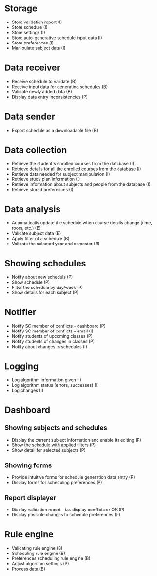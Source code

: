 # Storage
- Store validation report (I)
- Store schedule (I)
- Store settings (I)
- Store auto-generative schedule input data (I)
- Store preferences (I)
- Manipulate subject data (I)

# Data receiver
- Receive schedule to validate (B)
- Receive input data for generating schedules (B)
- Validate newly added data (B)
- Display data entry inconsistencies (P)

# Data sender
- Export schedule as a downloadable file (B)

# Data collection
- Retrieve the student's enrolled courses from the database (I)
- Retrieve details for all the enrolled courses from the database (I)
- Retrieve data needed for subject manipulation (I)
- Retrieve study plan information (I)
- Retrieve information about subjects and people from the database (I)
- Retrieve stored preferences (I)

# Data analysis
- Automatically update the schedule when course details change (time, room, etc.) (B)
- Validate subject data (B)
- Apply filter of a schedule (B)
- Validate the selected year and semester (B)

# Showing schedules
- Notify about new scheduls (P)
- Show schedule (P)
- Filter the schedule by day/week (P)
- Show details for each subject (P)

# Notifier
- Notify SC member of conflicts - dashboard (P)
- Notify SC member of conflicts - email (I)
- Notify students of upcoming classes (P)
- Notify students of changes in classes (P)
- Notify about changes in schedules (I)

# Logging
- Log algorithm information given (I)
- Log algorithm status (errors, successes) (I)
- Log changes (I)

# Dashboard
## Showing subjects and schedules
- Display the current subject information and enable its editing (P)
- Show the schedule with applied filters (P)
- Show detail for selected subjects (P)

## Showing forms
- Provide intuitive forms for schedule generation data entry (P)
- Display forms for scheduling preferences (P)

## Report displayer
- Display validation report - i.e. display conflicts or OK (P)
- Display possible changes to schedule preferences (P)

# Rule engine
- Validating rule engine (B)
- Scheduling rule engine (B)
- Preferences scheduling rule engine (B)
- Adjust algorithm settings (P)
- Process data (B)
